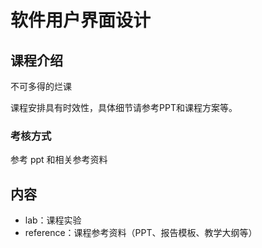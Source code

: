 # 软件用户界面设计

## 课程介绍

不可多得的烂课

课程安排具有时效性，具体细节请参考PPT和课程方案等。

### 考核方式

参考 ppt 和相关参考资料

## 内容

- lab：课程实验
- reference：课程参考资料（PPT、报告模板、教学大纲等）
